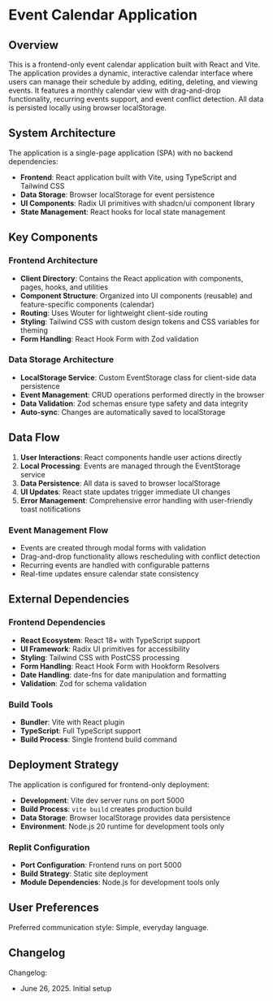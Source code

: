# Event Calendar Application

## Overview

This is a frontend-only event calendar application built with React and Vite. The application provides a dynamic, interactive calendar interface where users can manage their schedule by adding, editing, deleting, and viewing events. It features a monthly calendar view with drag-and-drop functionality, recurring events support, and event conflict detection. All data is persisted locally using browser localStorage.

## System Architecture

The application is a single-page application (SPA) with no backend dependencies:

- **Frontend**: React application built with Vite, using TypeScript and Tailwind CSS
- **Data Storage**: Browser localStorage for event persistence
- **UI Components**: Radix UI primitives with shadcn/ui component library
- **State Management**: React hooks for local state management

## Key Components

### Frontend Architecture
- **Client Directory**: Contains the React application with components, pages, hooks, and utilities
- **Component Structure**: Organized into UI components (reusable) and feature-specific components (calendar)
- **Routing**: Uses Wouter for lightweight client-side routing
- **Styling**: Tailwind CSS with custom design tokens and CSS variables for theming
- **Form Handling**: React Hook Form with Zod validation

### Data Storage Architecture
- **LocalStorage Service**: Custom EventStorage class for client-side data persistence
- **Event Management**: CRUD operations performed directly in the browser
- **Data Validation**: Zod schemas ensure type safety and data integrity
- **Auto-sync**: Changes are automatically saved to localStorage

## Data Flow

1. **User Interactions**: React components handle user actions directly
2. **Local Processing**: Events are managed through the EventStorage service
3. **Data Persistence**: All data is saved to browser localStorage
4. **UI Updates**: React state updates trigger immediate UI changes
5. **Error Management**: Comprehensive error handling with user-friendly toast notifications

### Event Management Flow
- Events are created through modal forms with validation
- Drag-and-drop functionality allows rescheduling with conflict detection
- Recurring events are handled with configurable patterns
- Real-time updates ensure calendar state consistency

## External Dependencies

### Frontend Dependencies
- **React Ecosystem**: React 18+ with TypeScript support
- **UI Framework**: Radix UI primitives for accessibility
- **Styling**: Tailwind CSS with PostCSS processing
- **Form Handling**: React Hook Form with Hookform Resolvers
- **Date Handling**: date-fns for date manipulation and formatting
- **Validation**: Zod for schema validation

### Build Tools
- **Bundler**: Vite with React plugin
- **TypeScript**: Full TypeScript support
- **Build Process**: Single frontend build command

## Deployment Strategy

The application is configured for frontend-only deployment:

- **Development**: Vite dev server runs on port 5000
- **Build Process**: `vite build` creates production build
- **Data Storage**: Browser localStorage provides data persistence
- **Environment**: Node.js 20 runtime for development tools only

### Replit Configuration
- **Port Configuration**: Frontend runs on port 5000
- **Build Strategy**: Static site deployment
- **Module Dependencies**: Node.js for development tools only

## User Preferences

Preferred communication style: Simple, everyday language.

## Changelog

Changelog:
- June 26, 2025. Initial setup